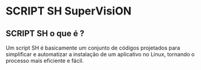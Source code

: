 # SCRIPT SH SuperVisiON
## SCRIPT SH o que é ?
<p>Um script SH é basicamente um conjunto de códigos projetados para simplificar e automatizar a instalação de um aplicativo no Linux, tornando o processo mais eficiente e fácil.</p>
